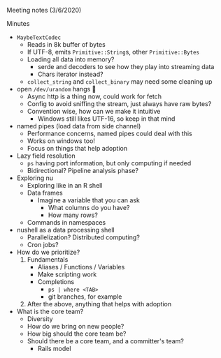 Meeting notes (3/6/2020)

Minutes

- `MaybeTextCodec`
    - Reads in 8k buffer of bytes
    - If UTF-8, emits `Primitive::String`s, other `Primitive::Bytes`
    - Loading all data into memory?
        - serde and decoders to see how they play into streaming data
        - Chars iterator instead?
    - `collect_string` and `collect_binary` may need some cleaning up
- open `/dev/urandom` hangs 😬
    - Async http is a thing now, could work for fetch
    - Config to avoid sniffing the stream, just always have raw bytes?
    - Convention wise, how can we make it intuitive
        - Windows still likes UTF-16, so keep in that mind
- named pipes (load data from side channel)
    - Performance concerns, named pipes could deal with this
    - Works on windows too!
    - Focus on things that help adoption
- Lazy field resolution
    - `ps` having port information, but only computing if needed
    - Bidirectional? Pipeline analysis phase?
- Exploring nu
    - Exploring like in an R shell
    - Data frames
        - Imagine a variable that you can ask
            - What columns do you have?
            - How many rows?
    - Commands in namespaces
- nushell as a data processing shell
    - Parallelization? Distributed computing?
    - Cron jobs?
- How do we prioritize?
    1. Fundamentals
        - Aliases / Functions / Variables
        - Make scripting work
        - Completions
            - `ps | where <TAB>`
            - git branches, for example
    2. After the above, anything that helps with adoption
- What is the core team?
    - Diversity
    - How do we bring on new people?
    - How big should the core team be?
    - Should there be a core team, and a committer's team?
        - Rails model